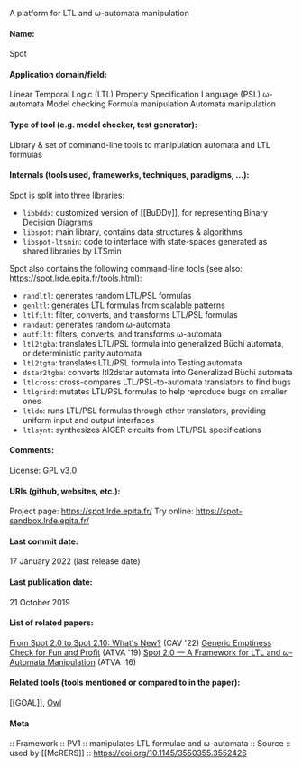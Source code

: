A platform for LTL and ω-automata manipulation

#### Name:
Spot

#### Application domain/field:
Linear Temporal Logic (LTL)
Property Specification Language (PSL)
ω-automata
Model checking
Formula manipulation
Automata manipulation

#### Type of tool (e.g. model checker, test generator):
Library & set of command-line tools to manipulation automata and LTL formulas

#### Internals (tools used, frameworks, techniques, paradigms, ...):
Spot is split into three libraries:
- `libbddx`: customized version of [[BuDDy]], for representing Binary Decision Diagrams
- `libspot`: main library, contains data structures & algorithms
- `libspot-ltsmin`: code to interface with state-spaces generated as shared libraries by LTSmin

Spot also contains the following command-line tools (see also: https://spot.lrde.epita.fr/tools.html):
- `randltl`: generates random LTL/PSL formulas
- `genltl`: generates LTL formulas from scalable patterns
- `ltlfilt`: filter, converts, and transforms LTL/PSL formulas
- `randaut`: generates random ω-automata
- `autfilt`: filters, converts, and transforms ω-automata
- `ltl2tgba`: translates LTL/PSL formula into generalized Büchi automata, or deterministic parity automata
- `ltl2tgta`: translates LTL/PSL formula into Testing automata
- `dstar2tgba`: converts ltl2dstar automata into Generalized Büchi automata
- `ltlcross`: cross-compares LTL/PSL-to-automata translators to find bugs
- `ltlgrind`: mutates LTL/PSL formulas to help reproduce bugs on smaller ones
- `ltldo`: runs LTL/PSL formulas through other translators, providing uniform input and output interfaces
- `ltlsynt`: synthesizes AIGER circuits from LTL/PSL specifications

#### Comments:
License: GPL v3.0

#### URIs (github, websites, etc.):
Project page: https://spot.lrde.epita.fr/
Try online: https://spot-sandbox.lrde.epita.fr/

#### Last commit date:
17 January 2022 (last release date)

#### Last publication date:
21 October 2019

#### List of related papers:
[From Spot 2.0 to Spot 2.10: What's New?](https://doi.org/10.1007/978-3-031-13188-2_9) (CAV '22)
[Generic Emptiness Check for Fun and Profit](https://doi.org/10.1007/978-3-030-31784-3_26) (ATVA '19)
[Spot 2.0 — A Framework for LTL and $\omega$-Automata Manipulation](https://doi.org/10.1007/978-3-319-46520-3_8) (ATVA '16)

#### Related tools (tools mentioned or compared to in the paper):
[[GOAL]], [Owl](../Libraries/Owl.md)

#### Meta
:: Framework
:: PV1 :: manipulates LTL formulae and ω-automata
:: Source :: used by [[McRERS]] :: https://doi.org/10.1145/3550355.3552426
